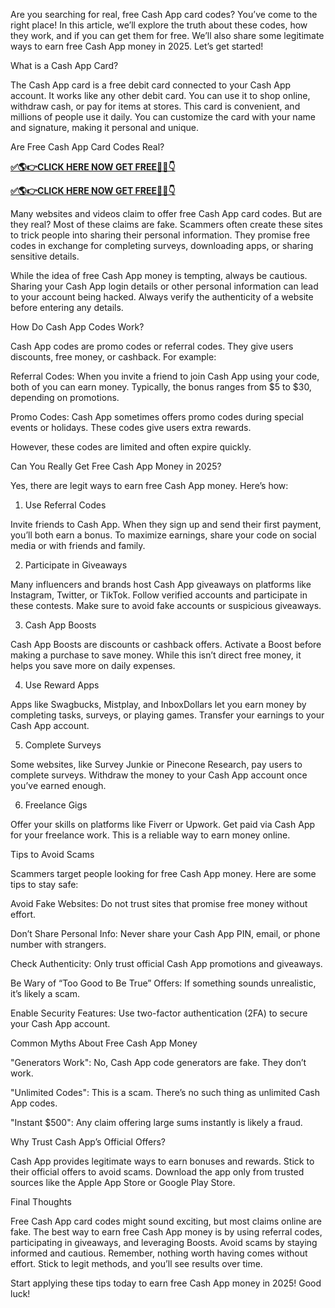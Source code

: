 Are you searching for real, free Cash App card codes? You’ve come to the right place! In this article, we’ll explore the truth about these codes, how they work, and if you can get them for free. We’ll also share some legitimate ways to earn free Cash App money in 2025. Let’s get started!

What is a Cash App Card?

The Cash App card is a free debit card connected to your Cash App account. It works like any other debit card. You can use it to shop online, withdraw cash, or pay for items at stores. This card is convenient, and millions of people use it daily. You can customize the card with your name and signature, making it personal and unique.

Are Free Cash App Card Codes Real?

**[✅🌎👉CLICK HERE NOW GET FREE📌✅👇](https://tinyurl.com/getfreecashapp7507)**

**[✅🌎👉CLICK HERE NOW GET FREE📌✅👇](https://tinyurl.com/getfreecashapp7507)**

Many websites and videos claim to offer free Cash App card codes. But are they real? Most of these claims are fake. Scammers often create these sites to trick people into sharing their personal information. They promise free codes in exchange for completing surveys, downloading apps, or sharing sensitive details.

While the idea of free Cash App money is tempting, always be cautious. Sharing your Cash App login details or other personal information can lead to your account being hacked. Always verify the authenticity of a website before entering any details.

How Do Cash App Codes Work?

Cash App codes are promo codes or referral codes. They give users discounts, free money, or cashback. For example:

Referral Codes: When you invite a friend to join Cash App using your code, both of you can earn money. Typically, the bonus ranges from $5 to $30, depending on promotions.

Promo Codes: Cash App sometimes offers promo codes during special events or holidays. These codes give users extra rewards.

However, these codes are limited and often expire quickly.

Can You Really Get Free Cash App Money in 2025?

Yes, there are legit ways to earn free Cash App money. Here’s how:

1. Use Referral Codes

Invite friends to Cash App. When they sign up and send their first payment, you’ll both earn a bonus. To maximize earnings, share your code on social media or with friends and family.

2. Participate in Giveaways

Many influencers and brands host Cash App giveaways on platforms like Instagram, Twitter, or TikTok. Follow verified accounts and participate in these contests. Make sure to avoid fake accounts or suspicious giveaways.

3. Cash App Boosts

Cash App Boosts are discounts or cashback offers. Activate a Boost before making a purchase to save money. While this isn’t direct free money, it helps you save more on daily expenses.

4. Use Reward Apps

Apps like Swagbucks, Mistplay, and InboxDollars let you earn money by completing tasks, surveys, or playing games. Transfer your earnings to your Cash App account.

5. Complete Surveys

Some websites, like Survey Junkie or Pinecone Research, pay users to complete surveys. Withdraw the money to your Cash App account once you’ve earned enough.

6. Freelance Gigs

Offer your skills on platforms like Fiverr or Upwork. Get paid via Cash App for your freelance work. This is a reliable way to earn money online.

Tips to Avoid Scams

Scammers target people looking for free Cash App money. Here are some tips to stay safe:

Avoid Fake Websites: Do not trust sites that promise free money without effort.

Don’t Share Personal Info: Never share your Cash App PIN, email, or phone number with strangers.

Check Authenticity: Only trust official Cash App promotions and giveaways.

Be Wary of “Too Good to Be True” Offers: If something sounds unrealistic, it’s likely a scam.

Enable Security Features: Use two-factor authentication (2FA) to secure your Cash App account.

Common Myths About Free Cash App Money

"Generators Work": No, Cash App code generators are fake. They don’t work.

"Unlimited Codes": This is a scam. There’s no such thing as unlimited Cash App codes.

"Instant $500": Any claim offering large sums instantly is likely a fraud.

Why Trust Cash App’s Official Offers?

Cash App provides legitimate ways to earn bonuses and rewards. Stick to their official offers to avoid scams. Download the app only from trusted sources like the Apple App Store or Google Play Store.

Final Thoughts

Free Cash App card codes might sound exciting, but most claims online are fake. The best way to earn free Cash App money is by using referral codes, participating in giveaways, and leveraging Boosts. Avoid scams by staying informed and cautious. Remember, nothing worth having comes without effort. Stick to legit methods, and you’ll see results over time.

Start applying these tips today to earn free Cash App money in 2025! Good luck!

